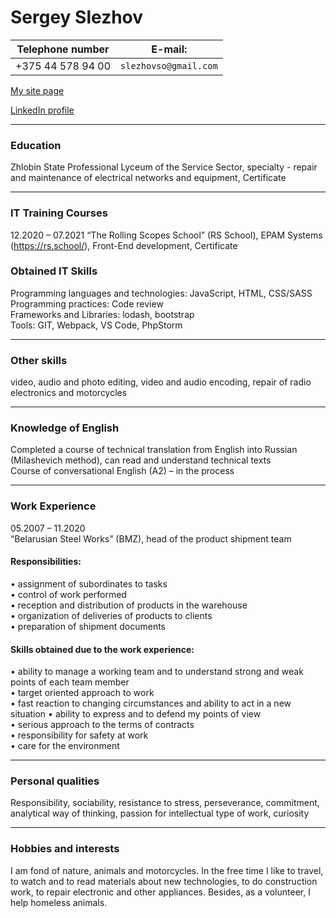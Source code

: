 # Sergey Slezhov

|Telephone number |E-mail:               |
|-----------------|----------------------|
|+375 44 578 94 00|`slezhovso@gmail.com` |

[My site page](https://sergey-portfolio.netlify.app/)

[LinkedIn profile](https://www.linkedin.com/in/sergey-slezhov-583423206/?locale=en_US)

---

### Education

Zhlobin State Professional Lyceum of the Service Sector, specialty - repair and maintenance of electrical networks and equipment, Certificate

---

### IT Training Courses
12.2020 – 07.2021	“The Rolling Scopes School” (RS School), EPAM Systems (https://rs.school/), Front-End development, Certificate

### Obtained IT Skills	
Programming languages and technologies: JavaScript, HTML, CSS/SASS  
Programming practices: Code review  
Frameworks and Libraries: lodash, bootstrap  
Tools: GIT, Webpack, VS Code, PhpStorm

---

### Other skills
video, audio and photo editing, video and audio encoding, repair of radio electronics and motorcycles

---

### Knowledge of English	
Completed a course of technical translation from English into Russian (Milashevich method), can read and understand technical texts  
Course of conversational English (A2) – in the process

---

### Work Experience
05.2007 – 11.2020  
“Belarusian Steel Works” (BMZ), head of the product shipment team
#### Responsibilities:
•	assignment of subordinates to tasks  
•	control of work performed  
•	reception and distribution of products in the warehouse  
•	organization of deliveries of products to clients  
•	preparation of shipment documents  

#### Skills obtained due to the work experience:
•	ability to manage a working team and to understand strong and weak points of each team member  
•	target oriented approach to work  
•	fast reaction to changing circumstances and ability to act in a new situation
•	ability to express and to defend my points of view  
•	serious approach to the terms of contracts  
•	responsibility for safety at work  
•	care for the environment

---

### Personal qualities	
Responsibility, sociability, resistance to stress, perseverance, commitment, analytical way of thinking, passion for intellectual type of work, curiosity

---

### Hobbies and interests	
I am fond of nature, animals and motorcycles. In the free time I like to travel, to watch and to read materials about new technologies, to do construction work, to repair electronic and other appliances.
Besides, as a volunteer, I help homeless animals.
